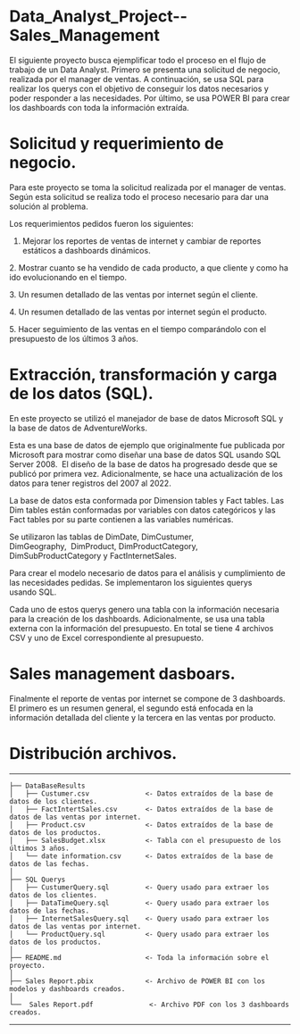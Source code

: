 # Data_Analyst_Project--Sales_Management

El siguiente proyecto busca ejemplificar todo el proceso en el flujo de trabajo de un Data Analyst. Primero se presenta una solicitud de negocio, realizada por el manager de ventas. A continuación, se usa SQL para realizar los querys con el objetivo de conseguir los datos necesarios y poder responder a las necesidades. Por último, se usa POWER BI para crear los dashboards con toda la información extraída.

# Solicitud y requerimiento de negocio.


Para este proyecto se toma la solicitud realizada por el manager de ventas. Según esta solicitud se realiza todo el proceso necesario para dar una solución al problema.

Los requerimientos pedidos fueron los siguientes:

1. Mejorar los reportes de ventas de internet y cambiar de reportes estáticos a dashboards dinámicos.

2. Mostrar cuanto se ha vendido de cada producto, a que cliente y como ha ido evolucionando en el tiempo.

3. Un resumen detallado de las ventas por internet según el cliente. 

4. Un resumen detallado de las ventas por internet según el producto.

5. Hacer seguimiento de las ventas en el tiempo comparándolo con el presupuesto de los últimos 3 años.


#  Extracción, transformación y carga de los datos (SQL).


En este proyecto se utilizó el manejador de base de datos Microsoft SQL y la base de datos de AdventureWorks. 

Esta es una base de datos de ejemplo que originalmente fue publicada por Microsoft para mostrar como diseñar una base de datos SQL usando SQL Server 2008.  El diseño de la base de datos ha progresado desde que se publicó por primera vez. Adicionalmente, se hace una actualización de los datos para tener registros del 2007 al 2022. 

La base de datos esta conformada por Dimension tables y Fact tables. Las Dim tables están conformadas por variables con datos categóricos y las Fact tables por su parte contienen a las variables numéricas.

Se utilizaron las tablas de DimDate, DimCustumer, DimGeography,  DimProduct, DimProductCategory, DimSubProductCategory y FactInternetSales.

Para crear el modelo necesario de datos para el análisis y cumplimiento de las necesidades pedidas. Se implementaron los siguientes querys usando SQL.

Cada uno de estos querys genero una tabla con la información necesaria para la creación de los dashboards. Adicionalmente, se usa una tabla externa con la información del presupuesto. En total se tiene 4 archivos CSV y uno de Excel correspondiente al presupuesto. 

#  Sales management dasboars.


Finalmente el reporte de ventas por internet se compone de 3 dashboards. El primero es un resumen general, el segundo está enfocada en la información detallada del cliente y la tercera en las ventas por producto.

# Distribución archivos. 
--------

    ├── DataBaseResults
    │   ├── Custumer.csv              <- Datos extraídos de la base de datos de los clientes.
    │   ├── FactIntertSales.csv       <- Datos extraídos de la base de datos de las ventas por internet.
    │   ├── Product.csv               <- Datos extraídos de la base de datos de los productos.
    │   ├── SalesBudget.xlsx          <- Tabla con el presupuesto de los últimos 3 años.
    │   └── date information.csv      <- Datos extraídos de la base de datos de las fechas.
    │
    ├── SQL Querys
    │   ├── CustumerQuery.sql         <- Query usado para extraer los datos de los clientes.
    │   ├── DataTimeQuery.sql         <- Query usado para extraer los datos de las fechas.
    │   ├── InternetSalesQuery.sql    <- Query usado para extraer los datos de las ventas por internet.
    │   └── ProductQuery.sql          <- Query usado para extraer los datos de los productos.
    │
    ├── README.md                     <- Toda la información sobre el proyecto.
    │
    ├── Sales Report.pbix             <- Archivo de POWER BI con los modelos y dashboards creados. 
    │
    └──  Sales Report.pdf              <- Archivo PDF con los 3 dashboards creados.

  --------
